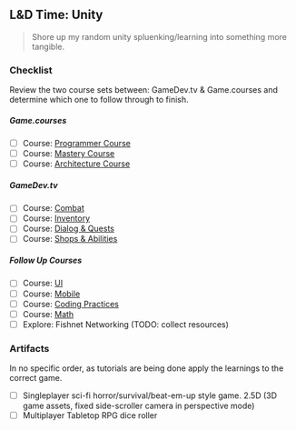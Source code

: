 ## L&D Time: Unity
> Shore up my random unity spluenking/learning into something more tangible.

### Checklist
Review the two course sets between: GameDev.tv & Game.courses and determine which one to follow through to finish.

##### Game.courses
- [ ] Course: [Programmer Course](https://game.courses/programmer/)
- [ ] Course: [Mastery Course](https://game.courses/mastery-course/)
- [ ] Course: [Architecture Course](https://game.courses/game-architecture/)

##### GameDev.tv
- [ ] Course: [Combat](https://www.gamedev.tv/p/unity-rpg)
- [ ] Course: [Inventory](https://www.gamedev.tv/p/inventory)
- [ ] Course: [Dialog & Quests](https://www.gamedev.tv/p/rpg-dialogue-quests-intermediate-c-game-coding-course)
- [ ] Course: [Shops & Abilities](https://www.gamedev.tv/p/rpg-shops-skills-abilities-game-development)

##### Follow Up Courses
- [ ] Course: [UI](https://www.gamedev.tv/p/unity-ui-toolkit)
- [ ] Course: [Mobile](https://www.gamedev.tv/p/unity-mobile)
- [ ] Course: [Coding Practices](https://www.gamedev.tv/p/programming-design-patterns-for-unity)
- [ ] Course: [Math](https://www.gamedev.tv/p/math-for-games)
- [ ] Explore: Fishnet Networking (TODO: collect resources)

### Artifacts
In no specific order, as tutorials are being done apply the learnings to the correct game.
- [ ] Singleplayer sci-fi horror/survival/beat-em-up style game. 2.5D (3D game assets, fixed side-scroller camera in perspective mode)
- [ ] Multiplayer Tabletop RPG dice roller
